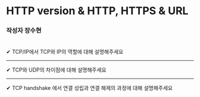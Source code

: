 # HTTP version & HTTP, HTTPS & URL

### **작성자 장수현** <br><br>

✔ TCP/IP에서 TCP와 IP의 역할에 대해 설명해주세요

---

✔ TCP와 UDP의 차이점에 대해 설명해주세요

---

✔ TCP handshake 에서 연결 성립과 연결 해제의 과정에 대해 설명해주세요